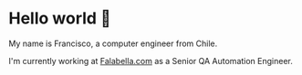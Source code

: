 # Hello world :wave:

My name is Francisco, a computer engineer from Chile. 

I'm currently working at [Falabella.com](https://www.falabella.com/falabella-cl 'Falabella website') as a Senior QA Automation Engineer.
